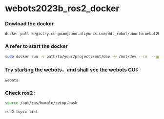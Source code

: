# webots2023b_ros2_docker
### Dowload the docker
```bash
docker pull registry.cn-guangzhou.aliyuncs.com/ddt_robot/ubuntu:webot2023b-v1
```

### A refer to start the docker

```bash
sudo docker run -v path/to/your/project:/mnt/dev -w /mnt/dev --rm  --gpus all --net=host --privileged -e DISPLAY=$DISPLAY -e QT_X11_NO_MITSHM=1  -e CUDA_TOOLKIT_ROOT_DIR=/usr/local/cuda -it ubuntu:webot2023b-v1
```


### Try starting the webots，and shall see the webots GUI:

```bash
webots
```

### Check ros2 :

```bash
source /opt/ros/humble/setup.bash

ros2 topic list

```
